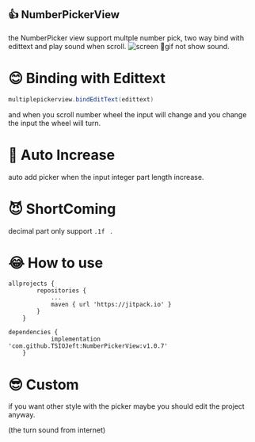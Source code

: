 ## 👍 NumberPickerView

the NumberPicker view support multple number pick, two way bind with edittext and play sound when scroll.
![screen](https://github.com/TSIOJeft/NumberPickerView/blob/master/screen/screen.gif) 🤯gif not show sound.

# 😊 Binding with Edittext

```java
multiplepickerview.bindEditText(edittext)
```
and when you scroll number wheel the input will change and you change the input the wheel will turn.

# 🤩 Auto Increase

auto add picker when the input integer part length increase. 

# 😈 ShortComing

decimal part only support `.1f ` .

# 😂 How to use

```
allprojects {
		repositories {
			...
			maven { url 'https://jitpack.io' }
		}
	}

dependencies {
	        implementation 'com.github.TSIOJeft:NumberPickerView:v1.0.7'
	}
```
# 😎 Custom

if you want other style with the picker maybe you should edit the project anyway.

(the turn sound from internet)
